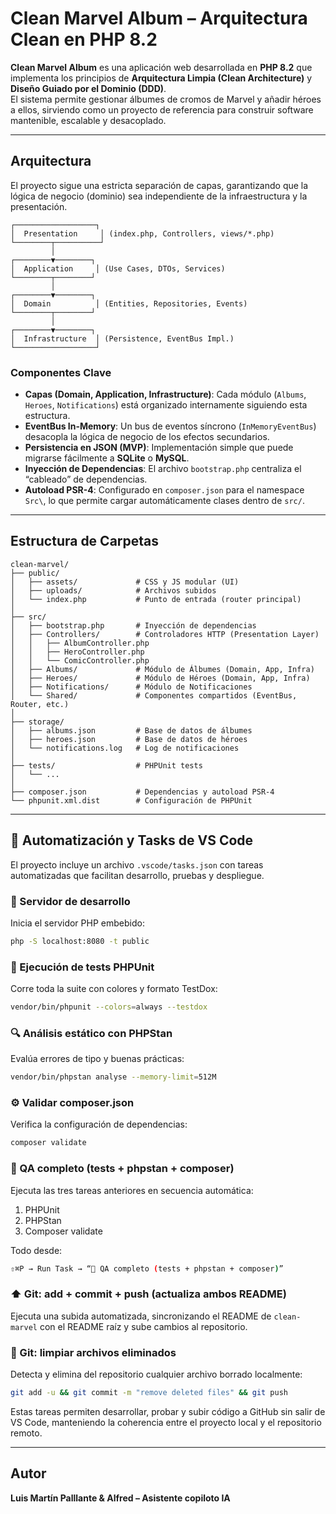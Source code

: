 # Clean Marvel Album – Arquitectura Clean en PHP 8.2

**Clean Marvel Album** es una aplicación web desarrollada en **PHP 8.2** que implementa los principios de **Arquitectura Limpia (Clean Architecture)** y **Diseño Guiado por el Dominio (DDD)**.  
El sistema permite gestionar álbumes de cromos de Marvel y añadir héroes a ellos, sirviendo como un proyecto de referencia para construir software mantenible, escalable y desacoplado.

---

## Arquitectura

El proyecto sigue una estricta separación de capas, garantizando que la lógica de negocio (dominio) sea independiente de la infraestructura y la presentación.

```
┌──────────────────┐
│  Presentation     │ (index.php, Controllers, views/*.php)
└────────┬──────────┘
         │
┌────────▼────────┐
│  Application     │ (Use Cases, DTOs, Services)
└────────┬────────┘
         │
┌────────▼────────┐
│  Domain          │ (Entities, Repositories, Events)
└────────┬────────┘
         │
┌────────▼────────┐
│  Infrastructure  │ (Persistence, EventBus Impl.)
└──────────────────┘
```

### Componentes Clave

- **Capas (Domain, Application, Infrastructure)**: Cada módulo (`Albums`, `Heroes`, `Notifications`) está organizado internamente siguiendo esta estructura.
- **EventBus In-Memory**: Un bus de eventos síncrono (`InMemoryEventBus`) desacopla la lógica de negocio de los efectos secundarios.
- **Persistencia en JSON (MVP)**: Implementación simple que puede migrarse fácilmente a **SQLite** o **MySQL**.
- **Inyección de Dependencias**: El archivo `bootstrap.php` centraliza el “cableado” de dependencias.
- **Autoload PSR-4**: Configurado en `composer.json` para el namespace `Src\`, lo que permite cargar automáticamente clases dentro de `src/`.

---

## Estructura de Carpetas

```
clean-marvel/
├── public/
│   ├── assets/             # CSS y JS modular (UI)
│   ├── uploads/            # Archivos subidos
│   └── index.php           # Punto de entrada (router principal)
│
├── src/
│   ├── bootstrap.php       # Inyección de dependencias
│   ├── Controllers/        # Controladores HTTP (Presentation Layer)
│   │   ├── AlbumController.php
│   │   ├── HeroController.php
│   │   └── ComicController.php
│   ├── Albums/             # Módulo de Álbumes (Domain, App, Infra)
│   ├── Heroes/             # Módulo de Héroes (Domain, App, Infra)
│   ├── Notifications/      # Módulo de Notificaciones
│   └── Shared/             # Componentes compartidos (EventBus, Router, etc.)
│
├── storage/
│   ├── albums.json         # Base de datos de álbumes
│   ├── heroes.json         # Base de datos de héroes
│   └── notifications.log   # Log de notificaciones
│
├── tests/                  # PHPUnit tests
│   └── ...
│
├── composer.json           # Dependencias y autoload PSR-4
└── phpunit.xml.dist        # Configuración de PHPUnit
```

---

## 🧰 Automatización y Tasks de VS Code

El proyecto incluye un archivo `.vscode/tasks.json` con tareas automatizadas que facilitan desarrollo, pruebas y despliegue.

### 🚀 Servidor de desarrollo
Inicia el servidor PHP embebido:
```bash
php -S localhost:8080 -t public
```

### 🧪 Ejecución de tests PHPUnit
Corre toda la suite con colores y formato TestDox:
```bash
vendor/bin/phpunit --colors=always --testdox
```

### 🔍 Análisis estático con PHPStan
Evalúa errores de tipo y buenas prácticas:
```bash
vendor/bin/phpstan analyse --memory-limit=512M
```

### ⚙️ Validar composer.json
Verifica la configuración de dependencias:
```bash
composer validate
```

### 🧪 QA completo (tests + phpstan + composer)
Ejecuta las tres tareas anteriores en secuencia automática:
1. PHPUnit  
2. PHPStan  
3. Composer validate  

Todo desde:
```bash
⇧⌘P → Run Task → “🧪 QA completo (tests + phpstan + composer)”
```

### ⬆️ Git: add + commit + push (actualiza ambos README)
Ejecuta una subida automatizada, sincronizando el README de `clean-marvel` con el README raíz y sube cambios al repositorio.

### 🧹 Git: limpiar archivos eliminados
Detecta y elimina del repositorio cualquier archivo borrado localmente:
```bash
git add -u && git commit -m "remove deleted files" && git push
```

Estas tareas permiten desarrollar, probar y subir código a GitHub sin salir de VS Code, manteniendo la coherencia entre el proyecto local y el repositorio remoto.

---

## Autor

**Luis Martín Palllante & Alfred – Asistente copiloto IA**
